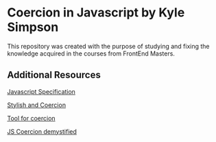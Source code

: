 # Coercion in Javascript by Kyle Simpson

This repository was created with the purpose of studying and fixing the knowledge acquired in the courses from FrontEnd Masters.

## Additional Resources

[Javascript Specification](http://www.ecma-international.org/ecma-262/5.1/)

[Stylish and Coercion](https://github.com/rwaldron/idiomatic.js)

[Tool for coercion](http://jscoercion.qfox.nl/)

[JS Coercion demystified](http://webreflection.blogspot.com/2010/10/javascript-coercion-demystified.html)
